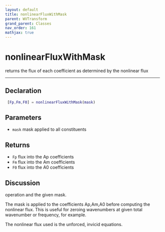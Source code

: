 ```yaml
---
layout: default
title: nonlinearFluxWithMask
parent: WVTransform
grand_parent: Classes
nav_order: 161
mathjax: true
---
```


#  nonlinearFluxWithMask

returns the flux of each coefficient as determined by the nonlinear flux


---

## Declaration
```matlab
 [Fp,Fm,F0] = nonlinearFluxWithMask(mask)
```
## Parameters
+ `mask`  mask applied to all constituents

## Returns
+ `Fp`  flux into the Ap coefficients
+ `Fm`  flux into the Am coefficients
+ `F0`  flux into the A0 coefficients

## Discussion
operation and the given mask.
 
  The mask is applied to the coefficients Ap,Am,A0 before computing the
  nonlinear flux. This is useful for zeroing wavenumbers at given total
  wavenumber or frequency, for example.
 
  The nonlinear flux used is the unforced, invicid equations.
 
            
